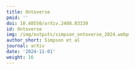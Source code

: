 ```yaml
---
title: Ontoverse
pmid: ''
doi: 10.48550/arXiv.2408.03339
id: Ontoverse
img: /img/outputs/simpson_ontoverse_2024.webp
author_short: Simpson et al
journal: arXiv
date: '2024-11-01'
weight: 16
---
```

